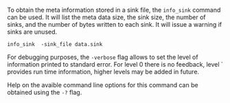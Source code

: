 To obtain the meta information stored in a sink file, the `info_sink` command can be used.  It will list the meta data size, the sink size, the number of sinks, and the number of bytes written to each sink.  It will issue a warning if sinks are unused.
```
info_sink  -sink_file data.sink
```

For debugging purposes, the `-verbose` flag allows to set the level of information printed to standard error.  For level 0 there is no feedback, level ` provides run time information, higher levels may be added in future.

Help on the avaible command line options for this command can be obtained using the `-?` flag.
